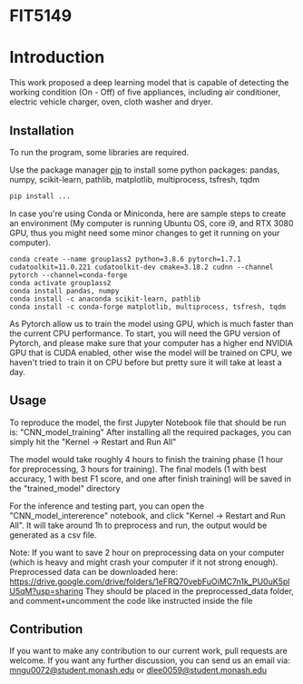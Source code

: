 # FIT5149
# Introduction 
This work proposed a deep learning model that is capable of detecting the working condition (On - Off) of five appliances, including air conditioner, electric vehicle charger, oven, cloth washer and dryer. 

## Installation
To run the program, some libraries are required.

Use the package manager [pip](https://pip.pypa.io/en/stable/) to install some python packages: pandas, numpy, scikit-learn, pathlib, matplotlib, multiprocess, tsfresh, tqdm

```bash
pip install ...

```
In case you're using Conda or Miniconda, here are sample steps to create an environment (My computer is running Ubuntu OS, core i9, and RTX 3080 GPU, thus you might need some minor changes to get it running on your computer). 
```
conda create --name group1ass2 python=3.8.6 pytorch=1.7.1 cudatoolkit=11.0.221 cudatoolkit-dev cmake=3.18.2 cudnn --channel pytorch --channel=conda-forge
conda activate group1ass2
conda install pandas, numpy
conda install -c anaconda scikit-learn, pathlib
conda install -c conda-forge matplotlib, multiprocess, tsfresh, tqdm
```

As Pytorch allow us to train the model using GPU, which is much faster than the current CPU performance. To start, you will need the GPU version of Pytorch, and please make sure that your computer has a higher end NVIDIA GPU that is CUDA enabled, other wise the model will be trained on CPU, we haven't tried to train it on CPU before but pretty sure it will take at least a day.



## Usage
To reproduce the model, the first Jupyter Notebook file that should be run is: "CNN_model_training"
After installing all the required packages, you can simply hit the "Kernel -> Restart and Run All"


The model would take roughly 4 hours to finish the training phase (1 hour for preprocessing, 3 hours for training). The final models (1 with best accuracy, 1 with best F1 score, and one after finish training) will be saved in the "trained_model" directory

For the inference and testing part, you can open the "CNN_model_intererence" notebook, and click "Kernel -> Restart and Run All". It will take around 1h to preprocess and run, the output would be generated as a csv file.

Note: If you want to save 2 hour on preprocessing data on your computer (which is heavy and might crash your computer if it not strong enough). Preprocessed data can be downloaded here: https://drive.google.com/drive/folders/1eFRQ70vebFuOiMC7n1k_PU0uK5plU5qM?usp=sharing They should be placed in the preprocessed_data folder, and comment+uncomment the code like instructed inside the file

## Contribution
If you want to make any contribution to our current work, pull requests are welcome. If you want any further discussion, you can send us an email via: mngu0072@student.monash.edu or dlee0059@student.monash.edu


